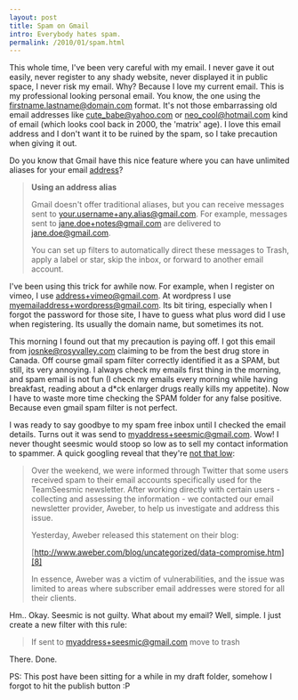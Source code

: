 ```yaml
---
layout: post
title: Spam on Gmail
intro: Everybody hates spam.
permalink: /2010/01/spam.html
---
```

This whole time, I've been very careful with my email. I never gave it out
easily, never register to any shady website, never displayed it in public
space, I never risk my email. Why? Because I love my current email. This is my
professional looking personal email. You know, the one using the
firstname.lastname@domain.com format. It's not those embarrassing old email
addresses like cute_babe@yahoo.com or neo_cool@hotmail.com kind of email
(which looks cool back in 2000, the 'matrix' age). I love this email address
and I don't want it to be ruined by the spam, so I take precaution when giving
it out.
  
Do you know that Gmail have this nice feature where you can have unlimited
aliases for your email [address][6]?

   [6]: https://mail.google.com/support/bin/answer.py?hl=en&answer=12096 (Gmail Alias)

> **Using an address alias**   
>
> Gmail doesn't offer traditional aliases, but you can receive messages sent to
> your.username+any.alias@gmail.com. For example, messages sent to
> jane.doe+notes@gmail.com are delivered to jane.doe@gmail.com.
>
> You can set up filters to automatically direct these messages to Trash, apply 
> a label or star, skip the inbox, or forward to another email account.

I've been using this trick for awhile now. For example, when I register on
vimeo, I use address+vimeo@gmail.com. At wordpress I use
myemailaddress+wordpress@gmail.com. Its bit tiring, especially when I forgot
the password for those site, I have to guess what plus word did I use when
registering. Its usually the domain name, but sometimes its not.

This morning I found out that my precaution is paying off. I got this email
from josnke@rosyvalley.com claiming to be from the best drug store in Canada.
Off course gmail spam filter correctly identified it as a SPAM, but still, its
very annoying. I always check my emails first thing in the morning, and spam
email is not fun (I check my emails every morning while having breakfast,
reading about a d\*ck enlarger drugs really kills my appetite). Now I have to
waste more time checking the SPAM folder for any false positive. Because even
gmail spam filter is not perfect.

  
I was ready to say goodbye to my spam free inbox until I checked the email details.
Turns out it was send to myaddress+seesmic@gmail.com. Wow! I never thought
seesmic would stoop so low as to sell my contact information to spammer. A
quick googling reveal that they're [not that low][7]:

   [7]: http://blog.seesmic.com/2009/12/status-update-teamseesmic-newsletter-emails.html (this)

> Over the weekend, we were informed through Twitter that some users received
> spam to their email accounts specifically used for the TeamSeesmic newsletter.
> After working directly with certain users - collecting and assessing the
> information - we contacted our email newsletter provider, Aweber, to help us
> investigate and address this issue.
>
> Yesterday, Aweber released this statement on their blog:
> 
> [http://www.aweber.com/blog/uncategorized/data-compromise.htm][8]
>   
> In essence, Aweber was a victim of vulnerabilities, and the issue was limited
> to areas where subscriber email addresses were stored for all their clients.

   [8]: http://www.aweber.com/blog/uncategorized/data-compromise.htm

Hm.. Okay. Seesmic is not guilty. What about my email? Well, simple. I just
create a new filter with this rule:

> If sent to myaddress+seesmic@gmail.com move to trash

There. Done.

  
  

PS: This post have been sitting for a while in my draft folder, somehow I
forgot to hit the publish button :P